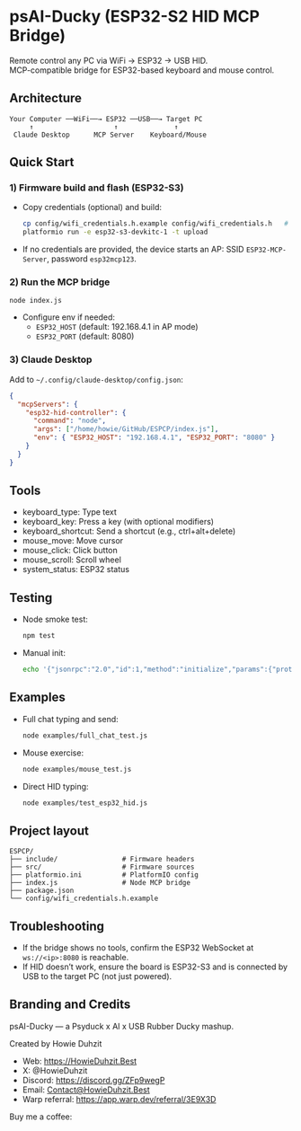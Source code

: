 # psAI-Ducky (ESP32-S2 HID MCP Bridge)

Remote control any PC via WiFi → ESP32 → USB HID.  
MCP-compatible bridge for ESP32-based keyboard and mouse control.

## Architecture

```
Your Computer ──WiFi──→ ESP32 ──USB──→ Target PC
     ↑                    ↑              ↑
 Claude Desktop      MCP Server    Keyboard/Mouse
```

## Quick Start

### 1) Firmware build and flash (ESP32-S3)
- Copy credentials (optional) and build:
  ```bash
  cp config/wifi_credentials.h.example config/wifi_credentials.h   # then edit values
  platformio run -e esp32-s3-devkitc-1 -t upload
  ```
- If no credentials are provided, the device starts an AP: SSID `ESP32-MCP-Server`, password `esp32mcp123`.

### 2) Run the MCP bridge
```
node index.js
```
- Configure env if needed:
  - `ESP32_HOST` (default: 192.168.4.1 in AP mode)
  - `ESP32_PORT` (default: 8080)

### 3) Claude Desktop
Add to `~/.config/claude-desktop/config.json`:
```json
{
  "mcpServers": {
    "esp32-hid-controller": {
      "command": "node",
      "args": ["/home/howie/GitHub/ESPCP/index.js"],
      "env": { "ESP32_HOST": "192.168.4.1", "ESP32_PORT": "8080" }
    }
  }
}
```

## Tools
- keyboard_type: Type text
- keyboard_key: Press a key (with optional modifiers)
- keyboard_shortcut: Send a shortcut (e.g., ctrl+alt+delete)
- mouse_move: Move cursor
- mouse_click: Click button
- mouse_scroll: Scroll wheel
- system_status: ESP32 status

## Testing
- Node smoke test:
  ```bash
  npm test
  ```
- Manual init:
  ```bash
  echo '{"jsonrpc":"2.0","id":1,"method":"initialize","params":{"protocolVersion":"2024-11-05","capabilities":{"tools":true}}}' | node index.js
  ```

## Examples
- Full chat typing and send:
  ```bash
  node examples/full_chat_test.js
  ```
- Mouse exercise:
  ```bash
  node examples/mouse_test.js
  ```
- Direct HID typing:
  ```bash
  node examples/test_esp32_hid.js
  ```

## Project layout
```
ESPCP/
├── include/                # Firmware headers
├── src/                    # Firmware sources
├── platformio.ini          # PlatformIO config
├── index.js                # Node MCP bridge
├── package.json
└── config/wifi_credentials.h.example
```

## Troubleshooting
- If the bridge shows no tools, confirm the ESP32 WebSocket at `ws://<ip>:8080` is reachable.
- If HID doesn’t work, ensure the board is ESP32-S3 and is connected by USB to the target PC (not just powered).

## Branding and Credits
psAI-Ducky — a Psyduck x AI x USB Rubber Ducky mashup.

Created by Howie Duhzit
- Web: https://HowieDuhzit.Best
- X: @HowieDuhzit
- Discord: https://discord.gg/ZFp9wegP
- Email: Contact@HowieDuhzit.Best
- Warp referral: https://app.warp.dev/referral/3E9X3D

Buy me a coffee:
<script type="text/javascript" src="https://cdnjs.buymeacoffee.com/1.0.0/button.prod.min.js" data-name="bmc-button" data-slug="howieduhzit" data-color="#FFDD00" data-emoji="🥤"  data-font="Poppins" data-text="Buy me an energy drink" data-outline-color="#000000" data-font-color="#000000" data-coffee-color="#ffffff" ></script>
